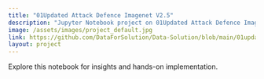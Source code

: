 ```yaml
---
title: "01Updated Attack Defence Imagenet V2.5"
description: "Jupyter Notebook project on 01Updated Attack Defence Imagenet V2.5."
image: /assets/images/project_default.jpg
link: https://github.com/DataForSolution/Data-Solution/blob/main/01updated_attack_defence_imagenet_v2.5.ipynb
layout: project
---
```


Explore this notebook for insights and hands-on implementation.
